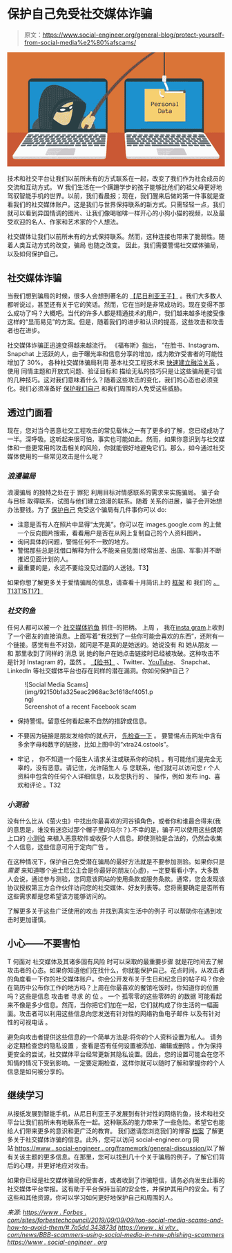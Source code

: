 # 保护自己免受社交媒体诈骗

> 原文：<https://www.social-engineer.org/general-blog/protect-yourself-from-social-media%e2%80%afscams/>

![Protect Yourself from Social Media  Scams](img/7dfd9cb3f770a938feb10f256c172e73.png)

技术和社交平台让我们以前所未有的方式联系在一起，改变了我们作为社会成员的交流和互动方式。 W 我们生活在一个蹒跚学步的孩子能够比他们的祖父母更好地驾驭智能手机的世界。以前，我们看晨报；现在，我们醒来后做的第一件事就是查看我们的社交媒体账户。这是我们与世界保持联系的新方式。只需轻轻一点，我们就可以看到异国情调的图片、让我们像喝咖啡一样开心的小狗小猫的视频，以及最受欢迎的名人、作家和艺术家的个人想法。

社交媒体让我们以前所未有的方式保持联系。然而，这种连接也带来了脆弱性。随着人类互动方式的改变，骗局 也随之改变。 因此，我们需要警惕社交媒体骗局，以及如何保护自己。

## **社交媒体诈骗**

当我们想到骗局的时候，很多人会想到著名的 [【尼日利亚王子】](https://www.scamwatch.gov.au/types-of-scams/unexpected-money/nigerian-scams) 。我们大多数人都听说过，甚至还有关于它的笑话。然而，它在当时是非常成功的。现在变得不那么成功了吗？大概吧。当代的许多人都是精通技术的用户，我们越来越多地接受像这样的“显而易见”的方案。但是，随着我们的进步和认识的提高，这些攻击和攻击者也在进步。

社交媒体诈骗正迅速变得越来越流行。 《福布斯》指出， “在脸书、Instagram、Snapchat 上活跃的人，由于曝光率和信息分享的增加，成为欺诈受害者的可能性增加了 30%。 各种社交媒体骗局利用 基本社交工程技术来 [快速建立融洽关系](https://www.social-engineer.org/framework/psychological-principles/instant-rapport/) 。使用 同情主题和开放式问题、验证目标和 描绘无私的技巧只是让这些骗局更可信的几种技巧。这对我们意味着什么？随着这些攻击的变化，我们的心态也必须变化。我们必须准备好 [保护我们自己](https://www.forbes.com/sites/forbestechcouncil/2019/09/09/top-social-media-scams-and-how-to-avoid-them/#7a5dd343873d) 和我们周围的人免受这些威胁。

## **透过门面看**

现在，您对当今恶意社交工程攻击的常见载体之一有了更多的了解，您已经成功了一半。深呼吸。这听起来很可怕，事实也可能如此。然而，如果你意识到与社交媒体和一些更常用的攻击相关的风险，你就能很好地避免它们。那么，如今通过社交媒体使用的一些常见攻击是什么呢？

### ***浪漫骗局***

浪漫骗局 的独特之处在于 罪犯 利用目标对情感联系的需求来实施骗局。 骗子会 与目标 取得联系，试图与他们建立浪漫的联系。随着 关系的进展，骗子会开始想办法要钱。为了 [保护自己](https://www.bbb.org/article/news-releases/17012-bbb-tip-romance-scams) 免受这个骗局有几件事你可以 do:

*   注意是否有人在照片中显得“太完美”。你可以在 images.google.com 的[](https://images.google.com/?gws_rd=ssl)上做一个反向图片搜索，看看用户是否在从网上复制自己的个人资料图片。
*   询问具体的问题，警惕任何不一致的地方。
*   警惕那些总是找借口解释为什么不能亲自见面(经常出差、出国、军事)并不断推迟见面计划的人。
*   最重要的是，永远不要给没见过面的人送钱。T3】

如果你想了解更多关于爱情骗局的信息，请查看十月简讯上的 [框架](https://www.social-engineer.org/framework/general-discussion/categories-social-engineers/scam-artists/) 和 我们的 [。T13T15T17】](https://www.social-engineer.org/newsletter/romance-scams-stealing-hearts-money/)

### ***社交钓鱼***

任何人都可以被一个 [社交媒体钓鱼](https://inspiredelearning.com/blog/social-phishing/) 抓住–的把柄。 上周 ， 我在[insta gram](https://www.bleepingcomputer.com/news/security/instagram-phishing-attack-baits-with-copyright-infringement-note/)上收到了一个密友的直接消息。上面写着“我找到了一些你可能会喜欢的东西”，还附有一个链接。感觉有些不对劲，就问是不是真的是她送的。她说没有 和 她从朋友 — 和 那里收到了同样的 消息 说 她的账户在她点击链接时已经被攻破。这种攻击不是针对 Instagram 的，虽然 。 [【脸书】](https://www.news4jax.com/consumer/get-a-weird-facebook-message-it-might-be-an-attempt-to-scam-you) 、Twitter、[YouTube](https://nakedsecurity.sophos.com/2019/09/24/youtube-influencers-get-2fa-tokens-phished/)、 Snapchat、LinkedIn 等社交媒体平台也存在同样的潜在漏洞。你如何保护自己？

<figure id="attachment_12381" aria-describedby="caption-attachment-12381" style="width: 300px" class="wp-caption aligncenter">![Social Media Scams](img/92150b1a325eac2968ac3c1618cf4051.png)

<figcaption id="caption-attachment-12381" class="wp-caption-text">Screenshot of a recent Facebook scam</figcaption>

</figure>

*   保持警惕。留意任何看起来不自然的措辞或信息。

*   不要因为链接是朋友发给你的就点开， [先检查一下](https://www.thebalancecareers.com/how-to-check-emails-for-fake-hyperlinks-3515356) 。 要警惕点击网址中含有多余字母和数字的链接，比如上图中的“xtra24.cstools”。
*   牢记 ， 你不知道一个陌生人请求关注或联系你的动机 。有可能他们是完全无辜的，没有恶意。请记住，允许陌生人 与 您联系，他们就可以访问您 r 个人资料中包含的任何个人详细信息，以及您执行的 、 操作，例如 发布 ing、喜欢和评论 。T32

### ***小测验***

没有什么比从《萤火虫》中找出你最喜欢的河谷镇角色，或者你和谁最合得来(我的意思是，谁没有迷恋过那个帽子里的马尔？).不幸的是，骗子可以使用这些朗朗上口的 [小测验](https://www.myidcare.com/articles/single/social-media-quizzes-the-best-answer-is-no) 来植入恶意软件或收获个人信息。即使测验是合法的，仍然会收集个人信息，这些信息可用于定向广告 。

在这种情况下，保护自己免受潜在骗局的最好方法就是不要参加测验。如果你只是 *需要* 来知道哪个迪士尼公主会是你最好的朋友(心虚)，一定要看看小字。大多数人会说，通过参与测验，您同意该网站的使用条款或服务条款。通常，您会发现该协议授权第三方合作伙伴访问您的社交媒体、好友列表等。您将需要确定是否所有这些需求都是您希望该方能够访问的。

了解更多关于这些广泛使用的攻击 并找到真实生活中的例子 可以帮助你在遇到攻击时更加谨慎。

## **小心——不要害怕**

T 何面对 社交媒体及其诸多固有风险 时可以采取的最重要步骤 就是花时间去了解攻击者的心态。如果你知道他们在找什么，你就能保护自己。花点时间，从攻击者的角度看一下你的社交媒体账户。你会公开发布关于生日和纪念日的帖子吗？你会在简历中公布你工作的地方吗？上周在你最喜欢的餐馆吃饭时，你知道你的位置吗？这些是信息 攻击者 寻求 的 位 。 一个 孤零零的这些零碎的 的数据 可能看起来不像是多少信息。然而，当你把它们加在一起，它们就构成了你生活的一幅画面。攻击者可以利用这些信息向您发送有针对性的网络钓鱼电子邮件 以及有针对性的可视电话 。

避免向攻击者提供这些信息的一个简单方法是:将你的个人资料设置为私人。 请务必定期检查您的隐私设置 ，查看是否有任何设置被添加、编辑或删除 。作为保持更安全的尝试，社交媒体平台经常更新其隐私设置。因此，您的设置可能会在您不知情的情况下受到影响。一定要定期检查，这样你就可以随时了解和掌握你的个人信息是如何被分享的。

## **继续学习**

从报纸发展到智能手机，从尼日利亚王子发展到有针对性的网络钓鱼，技术和社交平台让我们前所未有地联系在一起。这种联系的能力带来了一些危险。希望它也能给人们带来更多的意识和更广泛的教育。 我们邀请您浏览我们的博客 [档案](https://www.social-engineer.org/?s=social+media) 了解更多关于社交媒体诈骗的信息。此外，您可以访问 social-engineer.org 网站:[https://www . social-engineer . org/framework/general-discussion/](https://www.social-engineer.org/framework/general-discussion/)以了解有关该主题的更多信息。在那里，您可以找到几十个关于骗局的例子，了解它们背后的心理，并更好地应对攻击。

如果你已经是社交媒体骗局的受害者，或者收到了诈骗短信，请务必向发生此事的社交媒体平台举报。这有助于平台保持当前的安全性，并保护其用户的安全。有了这些和其他资源，你可以学习如何更好地保护自己和周围的人。

*来源:
[https://www . Forbes . com/sites/forbestechcouncil/2019/09/09/09/top-social-media-scams-and-how-to-avoid-them/# 7a5dd 343873d](https://www.forbes.com/sites/forbestechcouncil/2019/09/09/top-social-media-scams-and-how-to-avoid-them/#7a5dd343873d)
[https://www . ki vitv . com/news/BBB-scammers-using-social-media-in-new-phishing-scammers](https://www.kivitv.com/news/bbb-scammers-using-social-media-in-new-phishing-scam)
[https://www . social-engineer . org](https://www.social-engineer.org/framework/attack-vectors/attack-cycle/)*